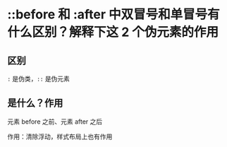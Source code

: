 # ::before 和 :after 中双冒号和单冒号有什么区别？解释下这 2 个伪元素的作用

<article-info/>

## 区别

`:` 是伪类，`::` 是伪元素

## 是什么？作用

元素 before 之前、元素 after 之后

作用：清除浮动，样式布局上也有作用
